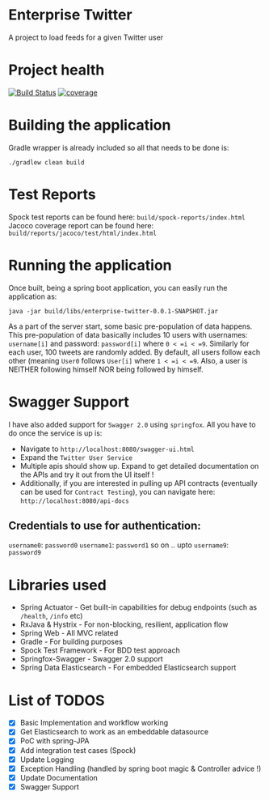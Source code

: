 # Enterprise Twitter
A project to load feeds for a given Twitter user

# Project health
[![Build Status](https://travis-ci.org/shivangshah/enterprise-twitter.svg?branch=master)](https://travis-ci.org/shivangshah/enterprise-twitter)
[![coverage](https://img.shields.io/codecov/c/github/shivangshah/enterprise-twitter/master.svg)](https://codecov.io/gh/shivangshah/enterprise-twitter)

# Building the application
Gradle wrapper is already included so all that needs to be done is: 

`./gradlew clean build`

# Test Reports
Spock test reports can be found here: `build/spock-reports/index.html`
Jacoco coverage report can be found here: `build/reports/jacoco/test/html/index.html`

# Running the application
Once built, being a spring boot application, you can easily run the application as: 

`java -jar build/libs/enterprise-twitter-0.0.1-SNAPSHOT.jar`

As a part of the server start, some basic pre-population of data happens. This pre-population of data
basically includes 10 users with usernames: `username[i]` and password: `password[i]` where `0 < =i < =9`. Similarly for each user, 
100 tweets are randomly added. By default, all users follow each other (meaning `User0` follows `User[i]` where `1 < =i < =9`. Also,
  a user is NEITHER following himself NOR being followed by himself.

# Swagger Support
I have also added support for `Swagger 2.0` using `springfox`. All you have to do once the service is up is:
- Navigate to `http://localhost:8080/swagger-ui.html`
- Expand the `Twitter User Service`
- Multiple apis should show up. Expand to get detailed documentation on the APIs and try it out from the UI itself !
- Additionally, if you are interested in pulling up API contracts (eventually can be used for `Contract Testing`), 
you can navigate here: `http://localhost:8080/api-docs`

## Credentials to use for authentication: 
  `username0`: `password0`
  `username1`: `password1`
  so on .. upto `username9`: `password9`

# Libraries used
- Spring Actuator - Get built-in capabilities for debug endpoints (such as `/health`, `/info` etc)
- RxJava & Hystrix - For non-blocking, resilient, application flow
- Spring Web - All MVC related
- Gradle - For building purposes
- Spock Test Framework - For BDD test approach
- Springfox-Swagger - Swagger 2.0 support
- Spring Data Elasticsearch - For embedded Elasticsearch support

# List of TODOS
- [x] Basic Implementation and workflow working
- [x] Get Elasticsearch to work as an embeddable datasource
- [x] PoC with spring-JPA
- [x] Add integration test cases (Spock)
- [x] Update Logging
- [x] Exception Handling (handled by spring boot magic & Controller advice !)
- [x] Update Documentation
- [x] Swagger Support
